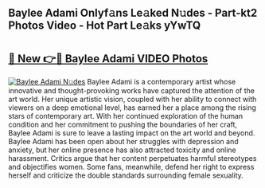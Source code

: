 ## Baylee Adami Onlyf𝚊ns Le𝚊ked N𝚞des - Part-kt2 Photos Video - Hot Part Le𝚊ks yYwTQ

# <h2><a href="http://ab13638.deff.icu/?id=Baylee+Adami">🔗 New 👉🔴 Baylee Adami VIDEO Photos</a></h2>

[![Baylee Adami N𝚞des](https://i.imgur.com/rIISA9y.gif)](http://ab13638.deff.icu/?id=Baylee+Adami)
Baylee Adami is a contemporary artist whose innovative and thought-provoking works have captured the attention of the art world. Her unique artistic vision, coupled with her ability to connect with viewers on a deep emotional level, has earned her a place among the rising stars of contemporary art. With her continued exploration of the human condition and her commitment to pushing the boundaries of her craft, Baylee Adami is sure to leave a lasting impact on the art world and beyond. Baylee Adami has been open about her struggles with depression and anxiety, but her online presence has also attracted toxicity and online harassment. Critics argue that her content perpetuates harmful stereotypes and objectifies women. Some fans, meanwhile, defend her right to express herself and criticize the double standards surrounding female sexuality.
